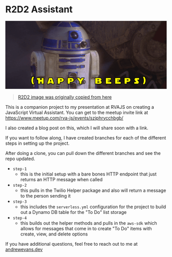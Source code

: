 # R2D2 Assistant

![R2D2](R2D2.gif)

> [R2D2 image was originally copied from here](https://www.google.com/url?sa=i&url=http%3A%2F%2Fstayontheleader.blogspot.com%2F2018%2F07%2F12-mainly-star-wars-pictures-that.html&psig=AOvVaw1cQpKcLtzAdGLsDC2b0J1h&ust=1620159827269000&source=images&cd=vfe&ved=0CAIQjRxqFwoTCODfpOqrrvACFQAAAAAdAAAAABAD)

This is a companion project to my presentation at RVAJS on creating a JavaScript Virtual Assistant. You can get to the meetup invite link at https://www.meetup.com/rva-js/events/szjphrycchbgb/

I also created a blog post on this, which I will share soon with a link.

If you want to follow along, I have created branches for each of the different steps in setting up the project.

After doing a clone, you can pull down the different branches and see the repo updated.

- `step-1`
  - this is the initial setup with a bare bones HTTP endpoint that just returns an HTTP message when called
- `step-2`
  - this pulls in the Twilio Helper package and also will return a message to the person sending it
- `step-3`
  - this includes the `serverless.yml` configuration for the project to build out a Dynamo DB table for the "To Do" list storage
- `step-4`
  - this builds out the helper methods and pulls in the `aws-sdk` which allows for messages that come in to create "To Do" items with create, view, and delete options

If you have additional questions, feel free to reach out to me at [andrewevans.dev](https://www.andrewevans.dev)
